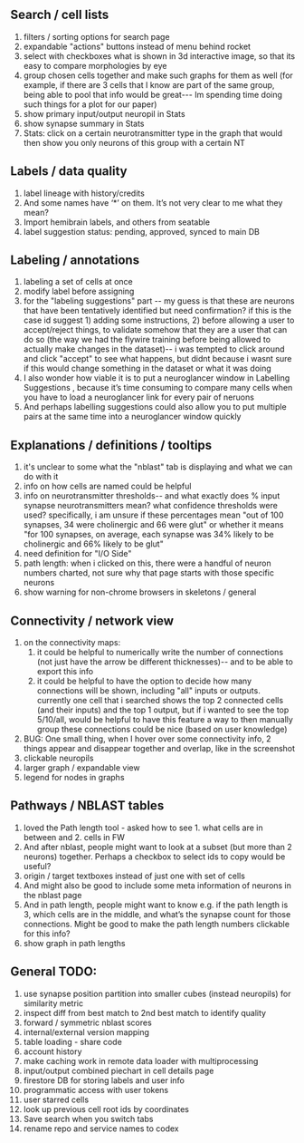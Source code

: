 ## Search / cell lists
1. filters / sorting options for search page
1. expandable "actions" buttons instead of menu behind rocket
1. select with checkboxes what is shown in 3d interactive image, so that its easy to compare morphologies by eye
1. group chosen cells together and make such graphs for them as well (for example, if there are 3 cells that I know are
   part of the same group, being able to pool that info would be great--- Im spending time doing such things for a plot for our paper)
1. show primary input/output neuropil in Stats 
1. show synapse summary in Stats 
1. Stats: click on a certain neurotransmitter type in the graph that would then show you only neurons of this group with a certain NT

## Labels / data quality
1. label lineage with history/credits
1. And some names have ‘*’ on them. It’s not very clear to me what they mean?
1. Import hemibrain labels, and others from seatable
1. label suggestion status: pending, approved, synced to main DB

## Labeling / annotations
1. labeling a set of cells at once
1. modify label before assigning
1. for the "labeling suggestions" part -- my guess is that these are neurons that have been tentatively identified but need confirmation? if this is the case 
   id suggest 1) adding some instructions, 2) before allowing a user to accept/reject things, to validate somehow that they are a user that can do so 
   (the way we had the flywire training before being allowed to actually make changes in the dataset)-- i was tempted to click around and click 
   "accept" to see what happens, but didnt because i wasnt sure if this would change something in the dataset or what it was doing
1. I also wonder how viable it is to put a neuroglancer window in Labelling Suggestions , because it’s time consuming to
   compare many cells when you have to load a neuroglancer link for every pair of neruons
1. And perhaps labelling suggestions could also allow you to put multiple pairs at the same time into a neuroglancer window quickly

## Explanations / definitions / tooltips
1. it's unclear to some what the "nblast" tab is displaying and what we can do with it
1. info on how cells are named could be helpful
1. info on neurotransmitter thresholds-- and what exactly does % input synapse neurotransmitters mean? what confidence thresholds were used? specifically, i am unsure if these percentages mean "out of 100 synapses, 34 were cholinergic and 66 were glut" or whether it means "for 100 synapses, on average, each synapse was 34% likely to be cholinergic and  66% likely to be glut"
1. need definition for "I/O Side"
1. path length: when i clicked on this, there were a handful of neuron numbers charted, not sure why that page starts with those specific neurons
1. show warning for non-chrome browsers in skeletons / general

## Connectivity / network view
1. on the connectivity maps:
   1. it could be helpful to numerically write the number of connections (not just have the arrow be different thicknesses)-- and to be able to export this info
   1. it could be helpful to have the option to decide how many connections will be shown, including "all" inputs or outputs. currently one cell that 
      i searched shows the top 2 connected cells (and their inputs) and the top 1 output, but if i wanted to see the top 5/10/all, would be helpful to have this feature 
      a way to then manually  group these connections could be nice (based on user knowledge)
1. BUG: One small thing, when I hover over some connectivity info, 2 things appear and disappear together and overlap, like in the screenshot
1. clickable neuropils
1. larger graph / expandable view
1. legend for nodes in graphs

## Pathways / NBLAST tables
1. loved the Path length tool - asked how to see 1. what cells are in between and 2. cells in FW
1. And after nblast, people might want to look at a subset (but more than 2 neurons) together. Perhaps a checkbox to select ids to copy would be useful?
1. origin / target textboxes instead of just one with set of cells
1. And might also be good to include some meta information of neurons in the nblast page
1. And in path length, people might want to know e.g. if the path length is 3, which cells are in the middle, and what’s 
   the synapse count for those connections. Might be good to make the path length numbers clickable for this info?
1. show graph in path lengths

## General TODO:
1. use synapse position partition into smaller cubes (instead neuropils) for similarity metric
1. inspect diff from best match to 2nd best match to identify quality
1. forward / symmetric nblast scores
1. internal/external version mapping
1. table loading - share code
1. account history
1. make caching work in remote data loader with multiprocessing
1. input/output combined piechart in cell details page
1. firestore DB for storing labels and user info
1. programmatic access with user tokens
1. user starred cells
1. look up previous cell root ids by coordinates
1. Save search when you switch tabs
1. rename repo and service names to codex
 
